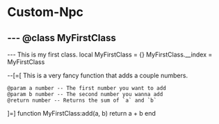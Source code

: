# Custom-Npc 

--- @class MyFirstClass
---
--- This is my first class.
local MyFirstClass = {}
MyFirstClass.__index = MyFirstClass

--[=[
    This is a very fancy function that adds a couple numbers.

    @param a number -- The first number you want to add
    @param b number -- The second number you wanna add
    @return number -- Returns the sum of `a` and `b`
]=]
function MyFirstClass:add(a, b)
    return a + b
end